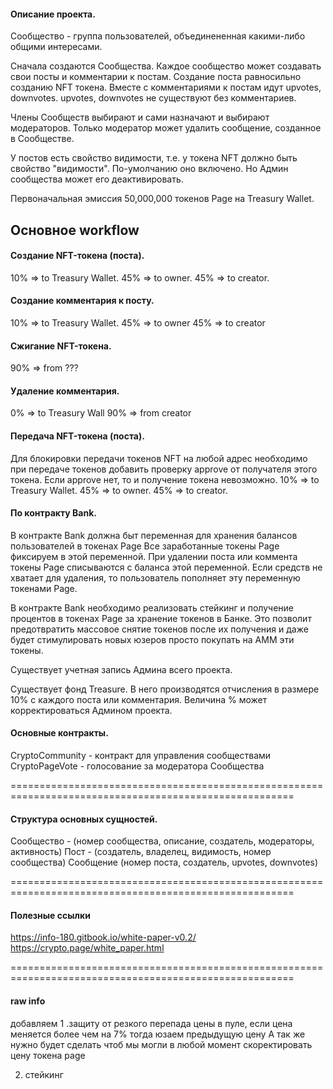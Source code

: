 #### Описание проекта.

Сообщество - группа пользователей, объединененная какими-либо общими интересами.

Сначала создаются Сообщества. Каждое сообщество может создавать свои посты и комментарии к постам.
Создание поста равносильно созданию NFT токена.
Вместе с комментариями к постам идут upvotes, downvotes.  upvotes, downvotes не существуют без комментариев.

Члены Сообществ выбирают и сами назначают и выбирают модераторов.
Только модератор может удалить сообщение, созданное в Сообществе.

У постов есть свойство видимости, т.е. у токена NFT должно быть свойство "видимости". По-умолчанию оно включено.
Но Админ сообщества может его деактивировать. 

Первоначальная эмиссия 50,000,000 токенов Page на Treasury Wallet.

## Основное workflow

#### Создание NFT-токена (поста).
10% => to Treasury Wallet.
45% => to owner.
45% => to creator.

#### Создание комментария к посту.
10% => to Treasury Wallet.
45% => to owner
45% => to creator

#### Сжигание NFT-токена.
90% => from ???

#### Удаление комментария.
0% => to Treasury Wall
90% => from creator


#### Передача NFT-токена (поста).
Для блокировки передачи токенов NFT на любой адрес необходимо при передаче токенов добавить проверку 
approve от получателя этого токена. Если approve нет, то и получение токена невозможно.
10% => to Treasury Wallet.
45% => to owner.
45% => to creator.


#### По контракту Bank.
В контракте Bank должна быт переменная для хранения балансов пользователей в токенах Page
Все заработанные токены Page фиксируем в этой переменной.
При удалении поста или коммента токены Page списываются с баланса этой переменной.
Если средств не хватает для удаления, то пользователь пополняет эту переменную токенами Page.

В контракте Bank необходимо реализовать стейкинг и получение процентов в токенах Page за хранение токенов в Банке.
Это позволит предотвратить массовое снятие токенов после их получения и даже будет стимулировать новых юзеров просто 
покупать на АММ эти токены.

Существует учетная запись Админа всего проекта.

Существует фонд Treasure. В него производятся отчисления в размере 10% с каждого поста или комментария.
Величина % может корректироваться Админом проекта.


#### Основные контракты.

CryptoCommunity - контракт для управления сообществами
CryptoPageVote - голосование за модератора Сообщества


=======================================================================================================

#### Структура основных сущностей.

Сообщество - (номер сообщества, описание, создатель, модераторы, активность)
Пост - (создатель, владелец, видимость, номер сообщества)
Сообщение (номер поста, создатель, upvotes, downvotes)


=======================================================================================================
#### Полезные ссылки

https://info-180.gitbook.io/white-paper-v0.2/
https://crypto.page/white_paper.html

=======================================================================================================
#### raw info

добавляем 
1 .защиту от резкого перепада цены в пуле, если цена меняется более чем на 7% тогда юзаем предыдущую цену
А так же нужно будет сделать чтоб мы могли в любой момент скоректировать цену токена page

2. стейкинг

